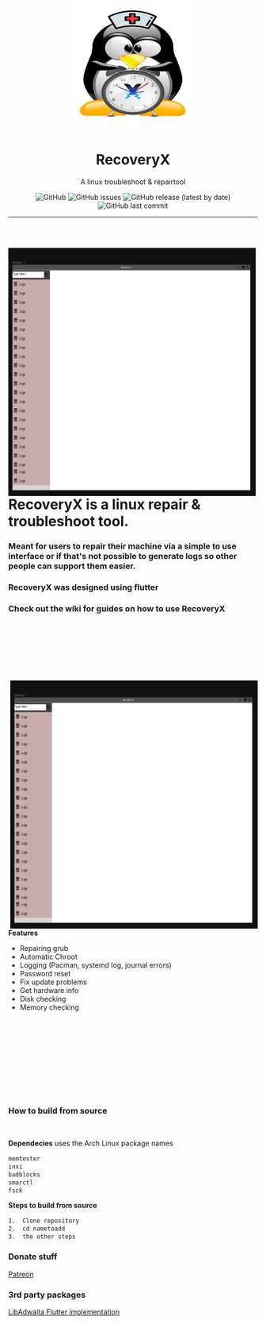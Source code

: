 <p align="center">
  <img src="./projectx.png" width="250" height="250"/>
</p>
<h1 align="center">RecoveryX</h1>
<p align="center">A linux troubleshoot & repairtool</p>
<div align="center">

![GitHub](https://img.shields.io/github/license/cookiesource/RecoveryX)
![GitHub issues](https://img.shields.io/github/issues/cookiesource/RecoveryX)
![GitHub release (latest by date)](https://img.shields.io/github/v/release/cookiesource/RecoveryX)
![GitHub last commit](https://img.shields.io/github/last-commit/cookiesource/RecoveryX)
  <hr />
  
<br> </br>
</div>
<img align="left" width="500" height="500" src="./images/screenshot1.png">

<h1>RecoveryX is a linux repair & troubleshoot tool.</h1> 

### Meant for users to repair their machine via a simple to use interface or if that's not possible to generate logs so other people can support them easier. </br> 

### RecoveryX was designed using flutter 

### Check out the wiki for guides on how to use **RecoveryX**
</br></br></br></br></br></br></br>
<img align="right" width="500" height="500" src="./images/screenshot1.png">
**Features**
 - Repairing grub
 - Automatic Chroot
 - Logging (Pacman, systemd log, journal errors)
 - Password reset
 - Fix update problems
 - Get hardware info
 - Disk checking 
 - Memory checking 
 
</br></br></br></br></br></br></br></br></br>

### How to build from source
</br>

**Dependecies** uses the Arch Linux package names
```
memtester
inxi
badblocks
smarctl
fsck
```
**Steps to build from source**
```
1.  Clone repository
2.  cd nametoadd
3.  the other steps
```

### Donate stuff
[Patreon](https://patreon.com/rebornos)

### 3rd party packages
[LibAdwaita Flutter implementation](https://github.com/gtk-flutter/libadwaita)

